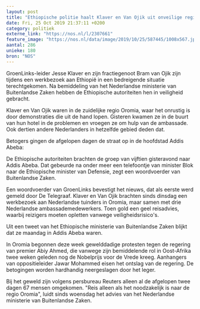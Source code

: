```yaml
---
layout: post
title: "Ethiopische politie haalt Klaver en Van Ojik uit onveilige regio"
date: Fri, 25 Oct 2019 21:37:11 +0200
category: politiek
externe_link: "https://nos.nl/l/2307661"
feature_image: "https://nos.nl/data/image/2019/10/25/587445/1008x567.jpg"
aantal: 286
unieke: 180
bron: "NOS"
---
```


<p>GroenLinks-leider Jesse Klaver en zijn fractiegenoot Bram van Ojik zijn tijdens een werkbezoek aan Ethiopië in een bedreigende situatie terechtgekomen. Na bemiddeling van het Nederlandse ministerie van Buitenlandse Zaken hebben de Ethiopische autoriteiten hen in veiligheid gebracht.</p>
<p>Klaver en Van Ojik waren in de zuidelijke regio Oromia, waar het onrustig is door demonstraties die uit de hand lopen. Gisteren kwamen ze in de buurt van hun hotel in de problemen en vroegen ze om hulp van de ambassade. Ook dertien andere Nederlanders in hetzelfde gebied deden dat.</p>
<p>Betogers gingen de afgelopen dagen de straat op in de hoofdstad Addis Abeba:</p>
<p>De Ethiopische autoriteiten brachten de groep van vijftien gisteravond naar Addis Abeba. Dat gebeurde na onder meer een telefoontje van minister Blok naar de Ethiopische minister van Defensie, zegt een woordvoerder van Buitenlandse Zaken.</p>
<p>Een woordvoerder van GroenLinks bevestigt het nieuws, dat als eerste werd gemeld door De Telegraaf. Klaver en Van Ojik brachten sinds dinsdag een werkbezoek aan Nederlandse tuinders in Oromia, maar samen met drie Nederlandse ambassademedewerkers. Toen gold een geel reisadvies, waarbij reizigers moeten opletten vanwege veiligheidsrisico's.</p>
<p>Uit een tweet van het Ethiopische ministerie van Buitenlandse Zaken blijkt dat ze maandag in Addis Abeba waren.</p>
<p>In Oromia begonnen deze week gewelddadige protesten tegen de regering van premier Abiy Ahmed, die vanwege zijn bemiddelende rol in Oost-Afrika twee weken geleden nog de Nobelprijs voor de Vrede kreeg. Aanhangers van oppositieleider Jawar Mohammed eisen het ontslag van de regering. De betogingen worden hardhandig neergeslagen door het leger.</p>
<p>Bij het geweld zijn volgens persbureau Reuters alleen al de afgelopen twee dagen 67 mensen omgekomen. "Reis alleen als het noodzakelijk is naar de regio Oromia", luidt sinds woensdag het advies van het Nederlandse ministerie van Buitenlandse Zaken.</p>
